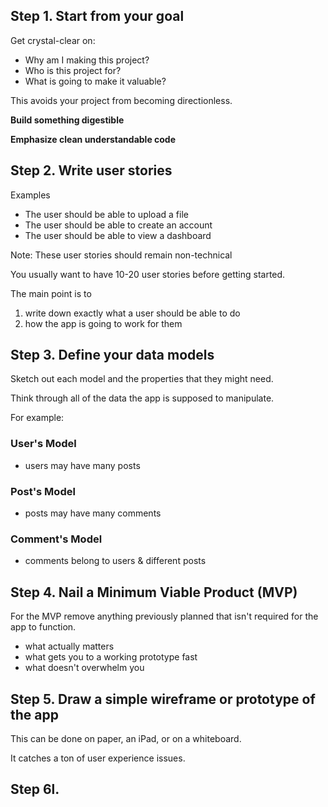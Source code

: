 ## Step 1. Start from your goal

Get crystal-clear on:

- Why am I making this project?
- Who is this project for?
- What is going to make it valuable?

This avoids your project from becoming directionless.

**Build something digestible**

**Emphasize clean understandable code**

## Step 2. Write user stories

Examples

- The user should be able to upload a file
- The user should be able to create an account
- The user should be able to view a dashboard

Note: These user stories should remain non-technical

You usually want to have 10-20 user stories before getting started.

The main point is to 

1. write down exactly what a user should be able to do
2. how the app is going to work for them

## Step 3. Define your data models

Sketch out each model and the properties that they might need.

Think through all of the data the app is supposed to manipulate.

For example:

### User's Model

- users may have many posts

### Post's Model

- posts may have many comments

### Comment's Model

- comments belong to users & different posts

## Step 4. Nail a Minimum Viable Product (MVP)

For the MVP remove anything previously planned that isn't required for the app to function.

- what actually matters
- what gets you to a working prototype fast
- what doesn't overwhelm you

## Step 5. Draw a simple wireframe or prototype of the app

This can be done on paper, an iPad, or on a whiteboard.

It catches a ton of user experience issues.

## Step 6l.







